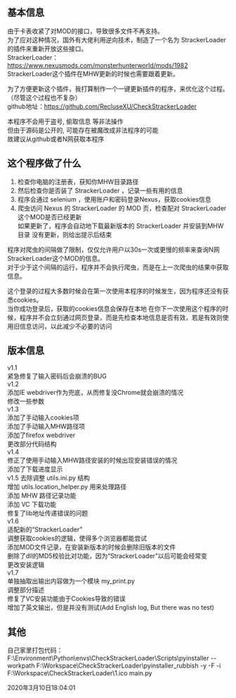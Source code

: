 ## 基本信息  
由于卡表收紧了对MOD的接口，导致很多文件不再支持。  
为了应对这种情况，国外有大佬利用逆向技术，制造了一个名为 StrackerLoader 的插件来重新开放这些接口。  
StrackerLoader：https://www.nexusmods.com/monsterhunterworld/mods/1982  
StrackerLoader这个插件在MHW更新的时候也需要跟着更新。  

为了方便更新这个插件，我打算制作一个一键更新插件的程序，来优化这个过程。（尽管这个过程也不复杂）  
github地址：https://github.com/RecluseXU/CheckStrackerLoader   

本程序不会用于盗号, 偷取信息 等非法操作  
但由于源码是公开的, 可能存在被魔改成非法程序的可能  
故建议从github或者N网获取本程序  


## 这个程序做了什么  
1. 检查你电脑的注册表，获知你MHW目录路径  
2. 然后检查你是否装了 StrackerLoader ，记录一些有用的信息  
3. 程序会通过 selenium ，使用账户和密码登录Nexus，获取cookies信息  
4. 爬虫访问 Nexus 的 StrackerLoader 的 MOD 页，检查配对 StrackerLoader 这个MOD是否已经更新  
如果更新了，程序会自动地下载最新版本的 StrackerLoader 并安装到MHW目录
没有更新，则给出提示后结束

程序对爬虫的间隔做了限制，仅仅允许用户以30s一次或更慢的频率来查询N网StrackerLoader这个MOD的信息。  
对于少于这个间隔的运行，程序并不会执行爬虫，而是在上一次爬虫的结果中获取信息。  

这个登录的过程大多数时候会在第一次使用本程序的时候发生，因为程序还没有获悉cookies。  
当你成功登录后，获取的cookies信息会保存在本地
在你下一次使用这个程序的时候，程序并不会立刻通过网页登录，而是先检查本地信息是否有效，若是有效则使用旧信息访问，以此减少不必要的访问


## 版本信息
v1.1  
   紧急修复了输入密码后会崩溃的BUG  
v1.2  
  添加IE webdriver作为兜底，从而修复没Chrome就会崩溃的情况  
  修改一些参数  
v1.3   
  添加了手动输入cookies项  
  添加了手动输入MHW路径项  
  添加了firefox webdriver  
  更改部分代码结构  
v1.4  
  修正了使用手动输入MHW路径安装的时候出现安装错误的情况  
  添加了下载进度显示  
v1.5
  去除调整 utils.ini.py 结构  
  增加 utils.location_helper.py 用来处理路径  
  添加 MHW 路径记录功能  
  添加 VC 下载功能  
  修复了lib地址传递错误的问题  
v1.6  
  适配新的“StrackerLoader”  
  调整获取cookies的逻辑，使得多个浏览器都能尝试  
  添加MOD文件记录，在安装新版本的时候会删除旧版本的文件  
  删除了dll的MD5校验比对功能，因为“StrackerLoader”以后可能会经常变  
  更改安装逻辑  
v1.7  
  单独抽取出输出内容做为一个模块 my_print.py  
  调整部分描述  
  修复了VC安装功能由于Cookies导致的错误  
  增加了英文输出，但是并没有测试(Add English log, But there was no test)



## 其他
自己家里打包代码：F:\Environment\Python\envs\CheckStrackerLoader\Scripts\pyinstaller --workpath F:\Workspace\CheckStrackerLoader\pyinstaller_rubbish -y -F -i F:\Workspace\CheckStrackerLoader\1.ico main.py  


2020年3月10日18:04:01
